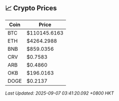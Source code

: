 ## 📈 Crypto Prices

| Coin | Price |
| ---- | ----- |
| BTC | $110145.6163 |
| ETH | $4264.2988 |
| BNB | $859.0356 |
| CRV | $0.7583 |
| ARB | $0.4860 |
| OKB | $196.0163 |
| DOGE | $0.2137 |

_Last Updated: 2025-09-07 03:41:20.092 +0800 HKT_